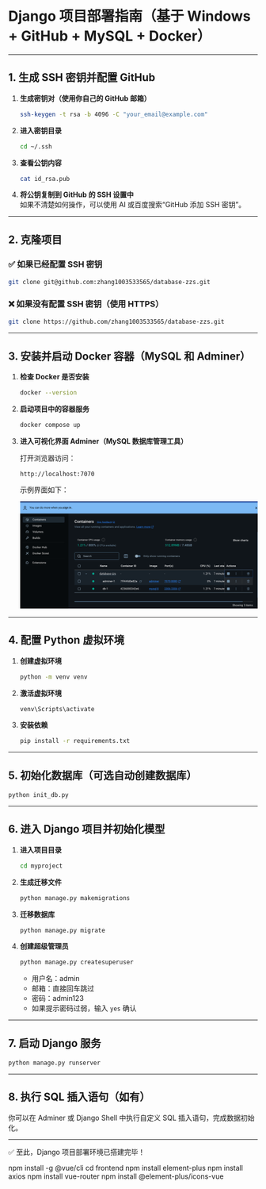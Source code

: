 # Django 项目部署指南（基于 Windows + GitHub + MySQL + Docker）

---

## 1. 生成 SSH 密钥并配置 GitHub

1. **生成密钥对（使用你自己的 GitHub 邮箱）**

   ```bash
   ssh-keygen -t rsa -b 4096 -C "your_email@example.com"
   ```

2. **进入密钥目录**

   ```bash
   cd ~/.ssh
   ```

3. **查看公钥内容**

   ```bash
   cat id_rsa.pub
   ```

4. **将公钥复制到 GitHub 的 SSH 设置中**  
   如果不清楚如何操作，可以使用 AI 或百度搜索“GitHub 添加 SSH 密钥”。

---

## 2. 克隆项目

### ✅ 如果已经配置 SSH 密钥

```bash
git clone git@github.com:zhang1003533565/database-zzs.git
```

### ❌ 如果没有配置 SSH 密钥（使用 HTTPS）

```bash
git clone https://github.com/zhang1003533565/database-zzs.git
```

---

## 3. 安装并启动 Docker 容器（MySQL 和 Adminer）

1. **检查 Docker 是否安装**

   ```bash
   docker --version
   ```

2. **启动项目中的容器服务**

   ```bash
   docker compose up
   ```

3. **进入可视化界面 Adminer（MySQL 数据库管理工具）**

   打开浏览器访问：

   ```
   http://localhost:7070
   ```

   示例界面如下：

   ![img.png](img.png)

---

## 4. 配置 Python 虚拟环境

1. **创建虚拟环境**

   ```bash
   python -m venv venv
   ```

2. **激活虚拟环境**

   ```bash
   venv\Scripts\activate
   ```

3. **安装依赖**

   ```bash
   pip install -r requirements.txt
   ```

---

## 5. 初始化数据库（可选自动创建数据库）

```bash
python init_db.py
```

---

## 6. 进入 Django 项目并初始化模型

1. **进入项目目录**

   ```bash
   cd myproject
   ```

2. **生成迁移文件**

   ```bash
   python manage.py makemigrations
   ```

3. **迁移数据库**

   ```bash
   python manage.py migrate
   ```

4. **创建超级管理员**

   ```bash
   python manage.py createsuperuser
   ```

   - 用户名：admin  
   - 邮箱：直接回车跳过  
   - 密码：admin123  
   - 如果提示密码过弱，输入 `yes` 确认

---

## 7. 启动 Django 服务

```bash
python manage.py runserver
```

---

## 8. 执行 SQL 插入语句（如有）

你可以在 Adminer 或 Django Shell 中执行自定义 SQL 插入语句，完成数据初始化。

---

✅ 至此，Django 项目部署环境已搭建完毕！




npm install -g @vue/cli
cd frontend
npm install element-plus
npm install axios
npm install vue-router
npm install @element-plus/icons-vue


